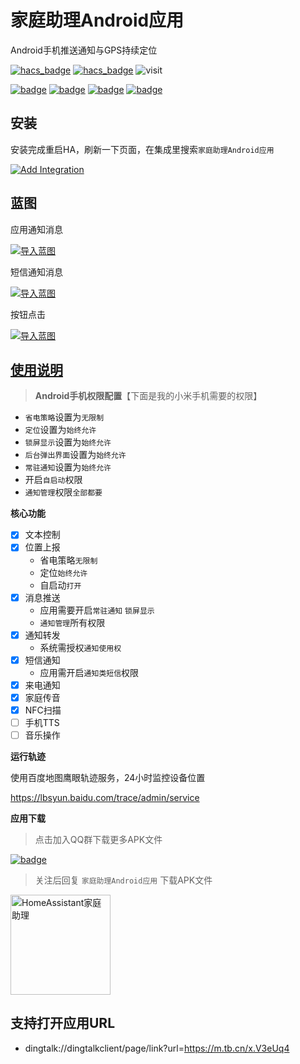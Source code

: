 # 家庭助理Android应用
Android手机推送通知与GPS持续定位

[![hacs_badge](https://img.shields.io/badge/Home-Assistant-%23049cdb)](https://www.home-assistant.io/)
[![hacs_badge](https://img.shields.io/badge/HACS-Custom-41BDF5.svg)](https://github.com/hacs/integration)
![visit](https://visitor-badge.laobi.icu/badge?page_id=shaonianzhentan.ha_app&left_text=visit)

[![badge](https://img.shields.io/badge/Conversation-语音小助手-049cdb?logo=homeassistant&style=for-the-badge)](https://github.com/shaonianzhentan/conversation)
[![badge](https://img.shields.io/badge/Windows-家庭助理-blue?logo=windows&style=for-the-badge)](https://www.microsoft.com/zh-cn/store/productId/9n2jp5z9rxx2)
[![badge](https://img.shields.io/badge/wechat-微信控制-6cae6a?logo=wechat&style=for-the-badge)](https://github.com/shaonianzhentan/ha_wechat)
[![badge](https://img.shields.io/badge/android-家庭助理-purple?logo=android&style=for-the-badge)](https://github.com/shaonianzhentan/ha_app)

## 安装

安装完成重启HA，刷新一下页面，在集成里搜索`家庭助理Android应用`

[![Add Integration](https://my.home-assistant.io/badges/config_flow_start.svg)](https://my.home-assistant.io/redirect/config_flow_start?domain=ha_app)

## 蓝图

应用通知消息

[![导入蓝图](https://my.home-assistant.io/badges/blueprint_import.svg)](https://my.home-assistant.io/redirect/blueprint_import/?blueprint_url=https%3A%2F%2Fgithub.com%2Fshaonianzhentan%2Fha_app%2Fblob%2Fmain%2Fblueprints%2Fha_app_notify.yaml)


短信通知消息

[![导入蓝图](https://my.home-assistant.io/badges/blueprint_import.svg)](https://my.home-assistant.io/redirect/blueprint_import/?blueprint_url=https%3A%2F%2Fgithub.com%2Fshaonianzhentan%2Fha_app%2Fblob%2Fmain%2Fblueprints%2Fha_app_sms.yaml)


按钮点击

[![导入蓝图](https://my.home-assistant.io/badges/blueprint_import.svg)](https://my.home-assistant.io/redirect/blueprint_import/?blueprint_url=https%3A%2F%2Fgithub.com%2Fshaonianzhentan%2Fha_app%2Fblob%2Fmain%2Fblueprints%2Fha_app_button.yaml)

## [使用说明](https://mp.weixin.qq.com/s/t5xaet2Kj5zbgKrasNTAyQ)

> **Android手机权限配置**【下面是我的小米手机需要的权限】

- `省电策略`设置为`无限制`
- `定位`设置为`始终允许`
- `锁屏显示`设置为`始终允许`
- `后台弹出界面`设置为`始终允许`
- `常驻通知`设置为`始终允许`
- 开启`自启动`权限
- `通知管理`权限`全部都要`

**核心功能**

- [x] 文本控制
- [x] 位置上报
    - 省电策略`无限制`
    - 定位`始终允许`
    - 自启动`打开`
- [x] 消息推送
    - 应用需要开启`常驻通知` `锁屏显示`
    - `通知管理`所有权限
- [x] 通知转发
    - 系统需授权`通知使用权`
- [x] 短信通知
    - 应用需开启`通知类短信`权限
- [x] 来电通知
- [x] 家庭传音
- [x] NFC扫描
- [ ] 手机TTS
- [ ] 音乐操作

**运行轨迹**

使用百度地图鹰眼轨迹服务，24小时监控设备位置

https://lbsyun.baidu.com/trace/admin/service

**应用下载**

> 点击加入QQ群下载更多APK文件

[![badge](https://img.shields.io/badge/QQ群-64185969-76beff?logo=tencentqq&style=for-the-badge)](https://qm.qq.com/cgi-bin/qm/qr?k=m4uDQuuAJCnCll6PuQZUnnJ0zEy7zuk2&jump_from=webapi&authKey=WTxRChNkBUDdVsTcYHeO8yb98Uu8WGJC3hxw53Il4PB7RgBTQ6StHa43MwZJtN5w)


> 关注后回复 `家庭助理Android应用` 下载APK文件

<img src="https://ha.jiluxinqing.com/img/wechat-channel.png" height="160" alt="HomeAssistant家庭助理" title="HomeAssistant家庭助理"> 

## 支持打开应用URL

- dingtalk://dingtalkclient/page/link?url=https://m.tb.cn/x.V3eUq4